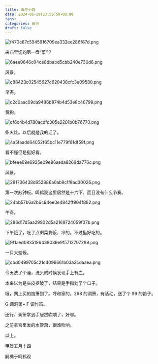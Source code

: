 ```yaml
---
title: 五月十四
date: 2024-06-19T23:59:59+08:00
tags: 
categories: 日记
draft: false
---
```

![f470e87c5945816709ea332ee286f87d.png](https://cdn.jsdelivr.net/gh/luo029/blogimage@main/24%200619%202157%2002.png)

来庙里切的第一盘“菜”？

![6aee0846c04ce8dbabd5cbb240e730d6.png](https://cdn.jsdelivr.net/gh/luo029/blogimage@main/24%200619%202157%2037.png)

风景。

![c88423c02545627c620438cfc3e09580.png](https://cdn.jsdelivr.net/gh/luo029/blogimage@main/24%200619%202157%2045.png)

早斋。

![c2c0aac09da9486b874b4d53e8c46799.png](https://cdn.jsdelivr.net/gh/luo029/blogimage@main/24%200619%202205%2046.png)

黄狗。

![cf6c4b4d780acdfc305e2201b0b76770.png](https://cdn.jsdelivr.net/gh/luo029/blogimage@main/24%200619%202158%2011.png)

柴火灶。以后就是我的活了。

![4a5faadd64052f65bc11e779f61df59f.png](https://cdn.jsdelivr.net/gh/luo029/blogimage@main/24%200619%202158%2023.png)

看不懂但是挺好看。

![bfeee69e6925e09e86aeda8269da776c.png](https://cdn.jsdelivr.net/gh/luo029/blogimage@main/24%200619%202206%2014.png)

风景。

![281736438d652886a0ab9c1f8ad30026.png](https://cdn.jsdelivr.net/gh/luo029/blogimage@main/24%200619%202158%2052.png)

第一次敲钟板。鸣鹤观这里居然是十六下，而且没有什么节奏。

![24bb57b6a2b6c94ee0e4842ff904f882.png](https://cdn.jsdelivr.net/gh/luo029/blogimage@main/24%200619%202159%2015.png)

午斋。

![286d17d5aa29902d5a2169724059f37b.png](https://cdn.jsdelivr.net/gh/luo029/blogimage@main/24%200619%202159%2024.png)

下午饿了，吃了点剩菜剩饭，冷的，不过挺好吃的。

![9f1aed0835186438039e9f5712707289.png](https://cdn.jsdelivr.net/gh/luo029/blogimage@main/24%200619%202159%2053.png)

一只大蛤蟆。

![cbd0499705c21c4099661b03a3cdaaea.png](https://cdn.jsdelivr.net/gh/luo029/blogimage@main/24%200619%202159%2053.png)

今天洗了个澡，洗头的时候发现手上有血。

本来以为是头皮抠破了，结果是手指划了个口子。

哦，网上买的笛箫到了。呼和家的，268 的洞箫，有活动，送了个 99 的笛子。

G 调洞箫+ F 调竹笛。

还行，洞箫拿到手居然吹响了，好耶。

之前拿宫里发的水管萧，很难吹响。

以上。

甲辰五月十四

嗣檙于鸣鹤观